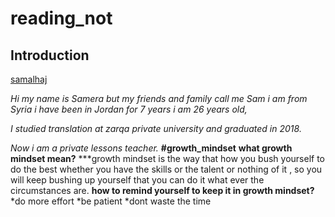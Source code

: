 # reading_not
## Introduction 
[samalhaj](https://github.com/samalhaj1)

*Hi my name is Samera but my friends and family call me Sam i am from Syria i have been in Jordan for 7 years i am 26 years old,*

*I studied translation at zarqa private university and graduated in 2018.*

*Now i am a private lessons teacher.*
**#growth_mindset**
**what growth mindset mean?**
***growth mindset is the way that how you bush yourself to do the best whether you have the skills or the talent or nothing of it , so you will keep bushing up yourself that you can do it what ever the circumstances are. 
**how to remind yourself to keep it in growth mindset?**
*do more effort 
*be patient 
*dont waste the time 
